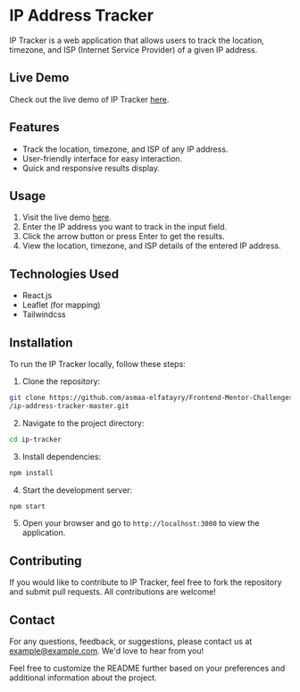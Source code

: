 # IP Address Tracker


IP Tracker is a web application that allows users to track the location, timezone, and ISP (Internet Service Provider) of a given IP address.

## Live Demo

Check out the live demo of IP Tracker [here](https://frontend-mentor-challenges-six-mocha.vercel.app/).

## Features

- Track the location, timezone, and ISP of any IP address.
- User-friendly interface for easy interaction.
- Quick and responsive results display.

## Usage

1. Visit the live demo [here](https://frontend-mentor-challenges-six-mocha.vercel.app/).
2. Enter the IP address you want to track in the input field.
3. Click the arrow button or press Enter to get the results.
4. View the location, timezone, and ISP details of the entered IP address.

## Technologies Used

- React.js
- Leaflet (for mapping)
- Tailwindcss

## Installation

To run the IP Tracker locally, follow these steps:

1. Clone the repository:

```bash
git clone https://github.com/asmaa-elfatayry/Frontend-Mentor-Challenges/intermediate
/ip-address-tracker-master.git
```

2. Navigate to the project directory:

```bash
cd ip-tracker
```

3. Install dependencies:

```bash
npm install
```

4. Start the development server:

```bash
npm start
```

5. Open your browser and go to `http://localhost:3000` to view the application.

## Contributing

If you would like to contribute to IP Tracker, feel free to fork the repository and submit pull requests. All contributions are welcome!


## Contact

For any questions, feedback, or suggestions, please contact us at example@example.com. We'd love to hear from you!



Feel free to customize the README further based on your preferences and additional information about the project.
